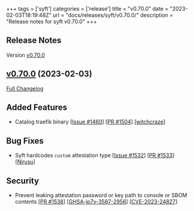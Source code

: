 +++
tags = ['syft']
categories = ['release']
title = "v0.70.0"
date = "2023-02-03T18:19:48Z"
url = "docs/releases/syft/v0.70.0/"
description = "Release notes for syft v0.70.0"
+++

## Release Notes

Version [v0.70.0](https://github.com/anchore/syft/releases/tag/v0.70.0)

## [v0.70.0](https://github.com/anchore/syft/tree/v0.70.0) (2023-02-03)

[Full Changelog](https://github.com/anchore/syft/compare/v0.69.1...v0.70.0)

## Added Features

- Catalog traefik binary [[Issue #1460](https://github.com/anchore/syft/issues/1460)] [[PR #1504](https://github.com/anchore/syft/pull/1504)] [[witchcraze](https://github.com/witchcraze)]

## Bug Fixes

- Syft hardcodes `custom` attestation type  [[Issue #1532](https://github.com/anchore/syft/issues/1532)] [[PR #1533](https://github.com/anchore/syft/pull/1533)] [[Nirusu](https://github.com/Nirusu)]

## Security

- Prevent leaking attestation password or key path to console or SBOM contents [[PR #1538](https://github.com/anchore/syft/pull/1538)] [[GHSA-jp7v-3587-2956](https://github.com/anchore/syft/security/advisories/GHSA-jp7v-3587-2956)] [[CVE-2023-24827](https://nvd.nist.gov/vuln/detail/CVE-2023-24827)]
